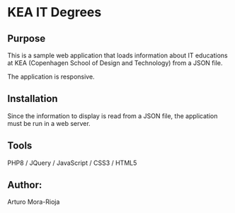 # KEA IT Degrees

## Purpose
This is a sample web application that loads information about IT educations at KEA (Copenhagen School of Design and Technology) from a JSON file.

The application is responsive.

## Installation
Since the information to display is read from a JSON file, the application must be run in a web server.

## Tools
PHP8 / JQuery / JavaScript / CSS3 / HTML5

## Author:
Arturo Mora-Rioja